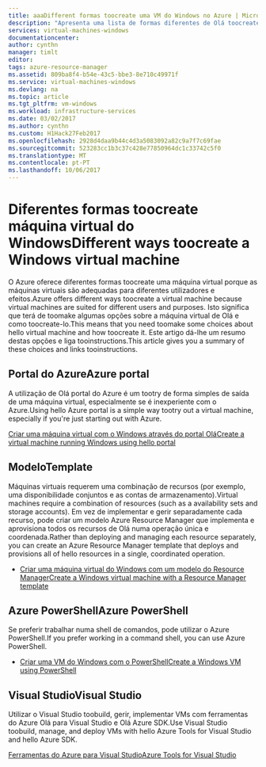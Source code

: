 ```yaml
---
title: aaaDifferent formas toocreate uma VM do Windows no Azure | Microsoft Docs
description: "Apresenta uma lista de formas diferentes de Olá toocreate uma máquina virtual do Windows com o Resource Manager."
services: virtual-machines-windows
documentationcenter: 
author: cynthn
manager: timlt
editor: 
tags: azure-resource-manager
ms.assetid: 809ba8f4-b54e-43c5-bbe3-8e710c49971f
ms.service: virtual-machines-windows
ms.devlang: na
ms.topic: article
ms.tgt_pltfrm: vm-windows
ms.workload: infrastructure-services
ms.date: 03/02/2017
ms.author: cynthn
ms.custom: H1Hack27Feb2017
ms.openlocfilehash: 2928d4daa9b44c4d3a5083092a82c9a7f7c69fae
ms.sourcegitcommit: 523283cc1b3c37c428e77850964dc1c33742c5f0
ms.translationtype: MT
ms.contentlocale: pt-PT
ms.lasthandoff: 10/06/2017
---
```

# <a name="different-ways-toocreate-a-windows-virtual-machine"></a><span data-ttu-id="9e145-103">Diferentes formas toocreate máquina virtual do Windows</span><span class="sxs-lookup"><span data-stu-id="9e145-103">Different ways toocreate a Windows virtual machine</span></span>

<span data-ttu-id="9e145-104">O Azure oferece diferentes formas toocreate uma máquina virtual porque as máquinas virtuais são adequadas para diferentes utilizadores e efeitos.</span><span class="sxs-lookup"><span data-stu-id="9e145-104">Azure offers different ways toocreate a virtual machine because virtual machines are suited for different users and purposes.</span></span> <span data-ttu-id="9e145-105">Isto significa que terá de toomake algumas opções sobre a máquina virtual de Olá e como toocreate-lo.</span><span class="sxs-lookup"><span data-stu-id="9e145-105">This means that you need toomake some choices about hello virtual machine and how toocreate it.</span></span> <span data-ttu-id="9e145-106">Este artigo dá-lhe um resumo destas opções e liga tooinstructions.</span><span class="sxs-lookup"><span data-stu-id="9e145-106">This article gives you a summary of these choices and links tooinstructions.</span></span>

## <a name="azure-portal"></a><span data-ttu-id="9e145-107">Portal do Azure</span><span class="sxs-lookup"><span data-stu-id="9e145-107">Azure portal</span></span>
<span data-ttu-id="9e145-108">A utilização de Olá portal do Azure é um tootry de forma simples de saída de uma máquina virtual, especialmente se é inexperiente com o Azure.</span><span class="sxs-lookup"><span data-stu-id="9e145-108">Using hello Azure portal is a simple way tootry out a virtual machine, especially if you're just starting out with Azure.</span></span> 

[<span data-ttu-id="9e145-109">Criar uma máquina virtual com o Windows através do portal Olá</span><span class="sxs-lookup"><span data-stu-id="9e145-109">Create a virtual machine running Windows using hello portal</span></span>](../virtual-machines-windows-hero-tutorial.md?toc=%2fazure%2fvirtual-machines%2fwindows%2ftoc.json)

## <a name="template"></a><span data-ttu-id="9e145-110">Modelo</span><span class="sxs-lookup"><span data-stu-id="9e145-110">Template</span></span>
<span data-ttu-id="9e145-111">Máquinas virtuais requerem uma combinação de recursos (por exemplo, uma disponibilidade conjuntos e as contas de armazenamento).</span><span class="sxs-lookup"><span data-stu-id="9e145-111">Virtual machines require a combination of resources (such as a availability sets and storage accounts).</span></span> <span data-ttu-id="9e145-112">Em vez de implementar e gerir separadamente cada recurso, pode criar um modelo Azure Resource Manager que implementa e aprovisiona todos os recursos de Olá numa operação única e coordenada.</span><span class="sxs-lookup"><span data-stu-id="9e145-112">Rather than deploying and managing each resource separately, you can create an Azure Resource Manager template that deploys and provisions all of hello resources in a single, coordinated operation.</span></span>

* [<span data-ttu-id="9e145-113">Criar uma máquina virtual do Windows com um modelo do Resource Manager</span><span class="sxs-lookup"><span data-stu-id="9e145-113">Create a Windows virtual machine with a Resource Manager template</span></span>](ps-template.md?toc=%2fazure%2fvirtual-machines%2fwindows%2ftoc.json)

## <a name="azure-powershell"></a><span data-ttu-id="9e145-114">Azure PowerShell</span><span class="sxs-lookup"><span data-stu-id="9e145-114">Azure PowerShell</span></span>
<span data-ttu-id="9e145-115">Se preferir trabalhar numa shell de comandos, pode utilizar o Azure PowerShell.</span><span class="sxs-lookup"><span data-stu-id="9e145-115">If you prefer working in a command shell, you can use Azure PowerShell.</span></span>

* [<span data-ttu-id="9e145-116">Criar uma VM do Windows com o PowerShell</span><span class="sxs-lookup"><span data-stu-id="9e145-116">Create a Windows VM using PowerShell</span></span>](../virtual-machines-windows-ps-create.md?toc=%2fazure%2fvirtual-machines%2fwindows%2ftoc.json)

## <a name="visual-studio"></a><span data-ttu-id="9e145-117">Visual Studio</span><span class="sxs-lookup"><span data-stu-id="9e145-117">Visual Studio</span></span>
<span data-ttu-id="9e145-118">Utilizar o Visual Studio toobuild, gerir, implementar VMs com ferramentas do Azure Olá para Visual Studio e Olá Azure SDK.</span><span class="sxs-lookup"><span data-stu-id="9e145-118">Use Visual Studio toobuild, manage, and deploy VMs with hello Azure Tools for Visual Studio and hello Azure SDK.</span></span>

[<span data-ttu-id="9e145-119">Ferramentas do Azure para Visual Studio</span><span class="sxs-lookup"><span data-stu-id="9e145-119">Azure Tools for Visual Studio</span></span>](https://www.visualstudio.com/features/azure-tools-vs)

